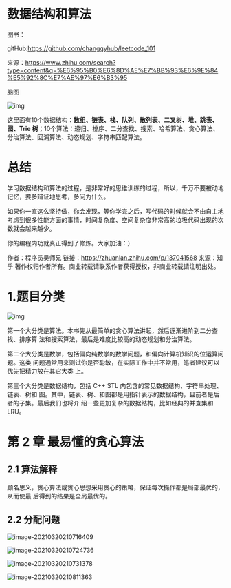 # 数据结构和算法



图书：

gitHub:https://github.com/changgyhub/leetcode_101





来源：https://www.zhihu.com/search?type=content&q=%E6%95%B0%E6%8D%AE%E7%BB%93%E6%9E%84%E5%92%8C%E7%AE%97%E6%B3%95

脑图

![img](https://pic3.zhimg.com/v2-f221b3de2a863b53ef0cb75fec879d72_b.jpg)

这里面有10个数据结构：**数组、链表、栈、队列、散列表、二叉树、堆、跳表、图、Trie 树**；10个算法：递归、排序、二分查找、搜索、哈希算法、贪心算法、分治算法、回溯算法、动态规划、字符串匹配算法。

# **总结**

学习数据结构和算法的过程，是非常好的思维训练的过程，所以，千万不要被动地记忆，要多辩证地思考，多问为什么。

如果你一直这么坚持做，你会发现，等你学完之后，写代码的时候就会不由自主地考虑到很多性能方面的事情，时间复杂度、空间复杂度非常高的垃圾代码出现的次数就会越来越少。

你的编程内功就真正得到了修炼。大家加油：）



作者：程序员吴师兄
链接：https://zhuanlan.zhihu.com/p/137041568
来源：知乎
著作权归作者所有。商业转载请联系作者获得授权，非商业转载请注明出处。









# 1.题目分类

![img](https://lh4.googleusercontent.com/h50-KEHU-aLoaXhNr9sZcSPZNJPykPCx9Tppdx82kMVWbWkpgkOT90LK25PMtfz65zDQHl-ZOhfhMFa4FMSIvREaAZnUaq5v3AJNXV0QkRC7VvXS=w1280)

第一个大分类是算法。本书先从最简单的贪心算法讲起，然后逐渐进阶到二分查找、排序算 法和搜索算法，最后是难度比较高的动态规划和分治算法。

第二个大分类是数学，包括偏向纯数学的数学问题，和偏向计算机知识的位运算问题。这类 问题通常用来测试你是否聪敏，在实际工作中并不常用，笔者建议可以优先把精力放在其它大类 上。

 第三个大分类是数据结构，包括 C++ STL 内包含的常见数据结构、字符串处理、链表、树和 图。其中，链表、树、和图都是用指针表示的数据结构，且前者是后者的子集。最后我们也将介 绍一些更加复杂的数据结构，比如经典的并查集和 LRU。

# 第 2 章 最易懂的贪心算法

## 2.1 算法解释

顾名思义，贪心算法或贪心思想采用贪心的策略，保证每次操作都是局部最优的，从而使最 后得到的结果是全局最优的。

## 2.2 分配问题

![image-20210320210716409](C:\Users\12824\AppData\Roaming\Typora\typora-user-images\image-20210320210716409.png)

![image-20210320210724736](C:\Users\12824\AppData\Roaming\Typora\typora-user-images\image-20210320210724736.png)

![image-20210320210731378](C:\Users\12824\AppData\Roaming\Typora\typora-user-images\image-20210320210731378.png)



![image-20210320210811363](C:\Users\12824\AppData\Roaming\Typora\typora-user-images\image-20210320210811363.png)